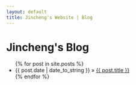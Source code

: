 ```yaml
---
layout: default
title: Jincheng's Website | Blog
---
```


# Jincheng's Blog

<ul class="posts">
{% for post in site.posts %}
	<li><span>{{ post.date | date_to_string }}</span> » <a href="{{ post.url }}" title="{{ post.title }}">{{ post.title }}</a></li>
{% endfor %}
</ul>
